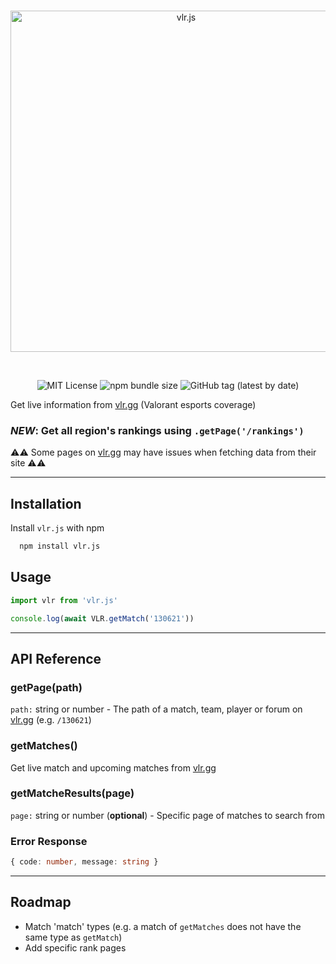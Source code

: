 <div align="center">
  <br />
  <p>
    <a href="https://discord.js.org"><img src="https://i.ibb.co/bsDwFD4/vlrjs-banner.png" width="546" alt="vlr.js" /></a>
  </p>
  <br />
  <p>
     <img src="https://img.shields.io/badge/License-MIT-green.svg?style=flat-square" alt="MIT License" />
     <img alt="npm bundle size" src="https://img.shields.io/bundlephobia/min/vlr.js?style=flat-square" alt="Bundle Size">
     <img alt="GitHub tag (latest by date)" src="https://img.shields.io/github/v/tag/vlrjs/vlr.js?style=flat-square" alt="Latest Version">
  </p>
</div>

Get live information from [vlr.gg](https://www.vlr.gg/) (Valorant esports coverage)

### *NEW*: Get all region's rankings using `.getPage('/rankings')`
 ⚠️⚠️ Some pages on [vlr.gg](https://www.vlr.gg/) may have issues when fetching data from their site ⚠️⚠️

---

## Installation

Install `vlr.js` with npm

```bash
  npm install vlr.js
```

## Usage

```javascript
import vlr from 'vlr.js'

console.log(await VLR.getMatch('130621'))
```

---

## API Reference

### getPage(path)

`path:` string or  number - The path of a match, team, player or forum on [vlr.gg](https://www.vlr.gg/) (e.g. `/130621`)

### getMatches()

Get live match and upcoming matches from [vlr.gg](https://www.vlr.gg/matches)

### getMatcheResults(page)

`page:` string or number (**optional**) - Specific page of matches to search from

### Error Response

```ts
{ code: number, message: string }
```

---

## Roadmap

- Match 'match' types (e.g. a match of `getMatches` does not have the same type as `getMatch`)
- Add specific rank pages
